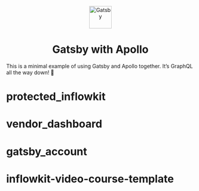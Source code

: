 <p align="center">
  <a href="https://www.gatsbyjs.org">
    <img alt="Gatsby" src="https://www.gatsbyjs.org/monogram.svg" width="60" />
  </a>
</p>
<h1 align="center">
  Gatsby with Apollo
</h1>

This is a minimal example of using Gatsby and Apollo together. It’s GraphQL all the way down! 🐢
# protected_inflowkit
# vendor_dashboard
# gatsby_account
# inflowkit-video-course-template
